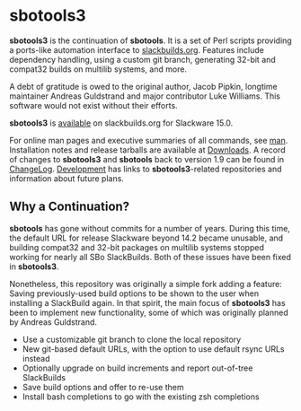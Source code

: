 # sbotools3

**sbotools3** is the continuation of **sbotools**. It is a set of Perl scripts providing a ports-like automation interface to [slackbuilds.org](https://slackbuilds.org). Features include dependency handling, using a custom git branch, generating 32-bit and compat32 builds on multilib systems, and more.

A debt of gratitude is owed to the original author, Jacob Pipkin, longtime maintainer Andreas Guldstrand and major contributor Luke Williams. This software would not exist without their efforts.

**sbotools3** is [available](https://slackbuilds.org/repository/15.0/system/sbotools3/) on slackbuilds.org for Slackware 15.0.

For online man pages and executive summaries of all commands, see [man](/man/). Installation notes and release tarballs are available at [Downloads](/downloads/). A record of changes to **sbotools3** and **sbotools** back to version 1.9 can be found in [ChangeLog](/ChangeLog/). [Development](/development/) has links to **sbotools3**-related repositories and information about future plans.

## Why a Continuation?

**sbotools** has gone without commits for a number of years. During this time, the default URL for release Slackware beyond 14.2 became unusable, and building compat32 and 32-bit packages on multilib systems stopped working for nearly all SBo SlackBuilds. Both of these issues have been fixed in **sbotools3**.

Nonetheless, this repository was originally a simple fork adding a feature: Saving previously-used build options to be shown to the user when installing a SlackBuild again. In that spirit, the main focus of **sbotools3** has been to implement new functionality, some of which was originally planned by Andreas Guldstrand.

* Use a customizable git branch to clone the local repository
* New git-based default URLs, with the option to use default rsync URLs instead
* Optionally upgrade on build increments and report out-of-tree SlackBuilds
* Save build options and offer to re-use them
* Install bash completions to go with the existing zsh completions
